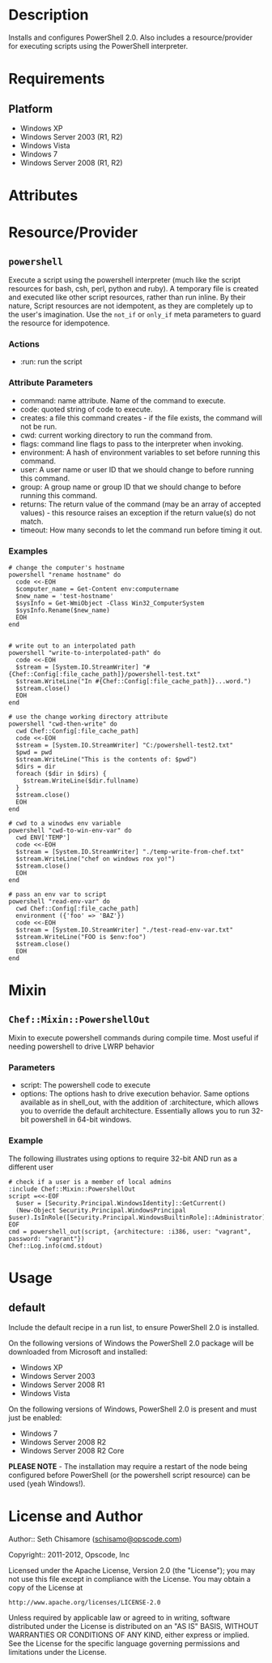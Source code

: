 Description
===========

Installs and configures PowerShell 2.0.  Also includes a resource/provider for
executing scripts using the PowerShell interpreter.

Requirements
============

Platform
--------

* Windows XP
* Windows Server 2003 (R1, R2)
* Windows Vista
* Windows 7
* Windows Server 2008 (R1, R2)

Attributes
==========

Resource/Provider
=================

`powershell`
------------
Execute a script using the powershell interpreter (much like the script resources
for bash, csh, perl, python and ruby). A temporary file is created and executed
like other script resources, rather than run inline. By their nature, Script
resources are not idempotent, as they are completely up to the user's imagination.
Use the `not_if` or `only_if` meta parameters to guard the resource for idempotence.

### Actions

- :run: run the script

### Attribute Parameters

- command: name attribute. Name of the command to execute.
- code: quoted string of code to execute.
- creates: a file this command creates - if the file exists, the command will not be run.
- cwd: current working directory to run the command from.
- flags: command line flags to pass to the interpreter when invoking.
- environment: A hash of environment variables to set before running this command.
- user: A user name or user ID that we should change to before running this command.
- group: A group name or group ID that we should change to before running this command.
- returns: The return value of the command (may be an array of accepted values) - this resource raises an exception if the return value(s) do not match.
- timeout: How many seconds to let the command run before timing it out.

### Examples

    # change the computer's hostname
    powershell "rename hostname" do
      code <<-EOH
      $computer_name = Get-Content env:computername
      $new_name = 'test-hostname'
      $sysInfo = Get-WmiObject -Class Win32_ComputerSystem
      $sysInfo.Rename($new_name)
      EOH
    end


    # write out to an interpolated path
    powershell "write-to-interpolated-path" do
      code <<-EOH
      $stream = [System.IO.StreamWriter] "#{Chef::Config[:file_cache_path]}/powershell-test.txt"
      $stream.WriteLine("In #{Chef::Config[:file_cache_path]}...word.")
      $stream.close()
      EOH
    end

    # use the change working directory attribute
    powershell "cwd-then-write" do
      cwd Chef::Config[:file_cache_path]
      code <<-EOH
      $stream = [System.IO.StreamWriter] "C:/powershell-test2.txt"
      $pwd = pwd
      $stream.WriteLine("This is the contents of: $pwd")
      $dirs = dir
      foreach ($dir in $dirs) {
        $stream.WriteLine($dir.fullname)
      }
      $stream.close()
      EOH
    end

    # cwd to a winodws env variable
    powershell "cwd-to-win-env-var" do
      cwd ENV['TEMP']
      code <<-EOH
      $stream = [System.IO.StreamWriter] "./temp-write-from-chef.txt"
      $stream.WriteLine("chef on windows rox yo!")
      $stream.close()
      EOH
    end

    # pass an env var to script
    powershell "read-env-var" do
      cwd Chef::Config[:file_cache_path]
      environment ({'foo' => 'BAZ'})
      code <<-EOH
      $stream = [System.IO.StreamWriter] "./test-read-env-var.txt"
      $stream.WriteLine("FOO is $env:foo")
      $stream.close()
      EOH
    end

Mixin
=================

`Chef::Mixin::PowershellOut`
----------------------------
Mixin to execute powershell commands during compile time.  Most useful if needing powershell to drive LWRP behavior

### Parameters

- script: The powershell code to execute
- options: The options hash to drive execution behavior.  Same options available as in shell_out, with the addition of :architecture, which allows you to override the default architecture.  Essentially allows you to run 32-bit powershell in 64-bit windows.

### Example

The following illustrates using options to require 32-bit AND run as a different user

    # check if a user is a member of local admins
    :include Chef::Mixin::PowershellOut
    script =<<-EOF
      $user = [Security.Principal.WindowsIdentity]::GetCurrent()
      (New-Object Security.Principal.WindowsPrincipal $user).IsInRole([Security.Principal.WindowsBuiltinRole]::Administrator)
    EOF
    cmd = powershell_out(script, {architecture: :i386, user: "vagrant", password: "vagrant"})
    Chef::Log.info(cmd.stdout)

Usage
=====

default
-------

Include the default recipe in a run list, to ensure PowerShell 2.0 is installed.

On the following versions of Windows the PowerShell 2.0 package will be
downloaded from Microsoft and installed:

* Windows XP
* Windows Server 2003
* Windows Server 2008 R1
* Windows Vista

On the following versions of Windows, PowerShell 2.0 is present and must just be
enabled:

* Windows 7
* Windows Server 2008 R2
* Windows Server 2008 R2 Core

**PLEASE NOTE** - The installation may require a restart of the node being
configured before PowerShell (or the powershell script resource) can be used
(yeah Windows!).

License and Author
==================

Author:: Seth Chisamore (<schisamo@opscode.com>)

Copyright:: 2011-2012, Opscode, Inc

Licensed under the Apache License, Version 2.0 (the "License");
you may not use this file except in compliance with the License.
You may obtain a copy of the License at

    http://www.apache.org/licenses/LICENSE-2.0

Unless required by applicable law or agreed to in writing, software
distributed under the License is distributed on an "AS IS" BASIS,
WITHOUT WARRANTIES OR CONDITIONS OF ANY KIND, either express or implied.
See the License for the specific language governing permissions and
limitations under the License.

